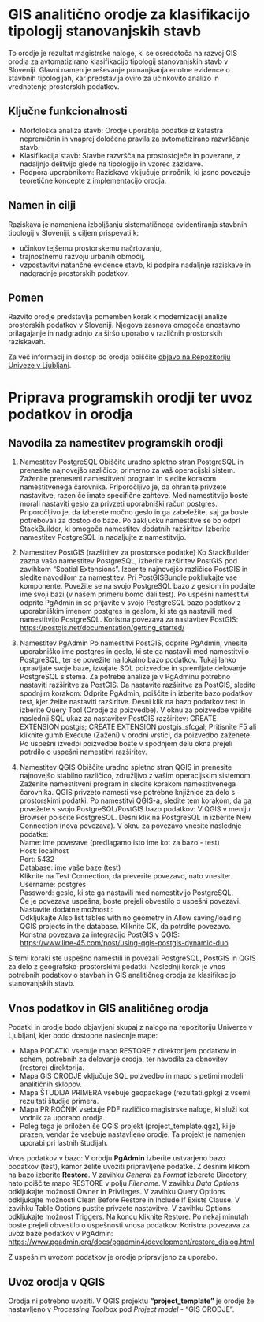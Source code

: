 # GIS analitično orodje za klasifikacijo tipologij stanovanjskih stavb

To orodje je rezultat magistrske naloge, ki se osredotoča na razvoj GIS orodja za avtomatizirano klasifikacijo tipologij stanovanjskih stavb v Sloveniji. Glavni namen je reševanje pomanjkanja enotne evidence o stavbnih tipologijah, kar predstavlja oviro za učinkovito analizo in vrednotenje prostorskih podatkov.

## Ključne funkcionalnosti
- Morfološka analiza stavb: Orodje uporablja podatke iz katastra nepremičnin in vnaprej določena pravila za avtomatizirano razvrščanje stavb.
- Klasifikacija stavb: Stavbe razvršča na prostostoječe in povezane, z nadaljnjo delitvijo glede na tipologijo in vzorec zazidave.
- Podpora uporabnikom: Raziskava vključuje priročnik, ki jasno povezuje teoretične koncepte z implementacijo orodja.

## Namen in cilji
Raziskava je namenjena izboljšanju sistematičnega evidentiranja stavbnih tipologij v Sloveniji, s ciljem prispevati k:
- učinkovitejšemu prostorskemu načrtovanju,
- trajnostnemu razvoju urbanih območij,
- vzpostavitvi natančne evidence stavb, ki podpira nadaljnje raziskave in nadgradnje prostorskih podatkov.

## Pomen
Razvito orodje predstavlja pomemben korak k modernizaciji analize prostorskih podatkov v Sloveniji. Njegova zasnova omogoča enostavno prilagajanje in nadgradnjo za širšo uporabo v različnih prostorskih raziskavah.

Za več informacij in dostop do orodja obiščite [objavo na Repozitoriju Univeze v Ljubljani](https://repozitorij.uni-lj.si/IzpisGradiva.php?id=164021&lang=slv).



# Priprava programskih orodji ter uvoz podatkov in orodja


## Navodila za namestitev programskih orodji
1. Namestitev PostgreSQL
Obiščite uradno spletno stran PostgreSQL in prenesite najnovejšo različico, primerno za vaš operacijski sistem. Zaženite preneseni namestitveni program in sledite korakom namestitvenega čarovnika. Priporočljivo je, da ohranite privzete nastavitve, razen če imate specifične zahteve. Med namestitvijo boste morali nastaviti geslo za privzeti uporabniški račun postgres. Priporočljivo je, da izberete močno geslo in ga zabeležite, saj ga boste potrebovali za dostop do baze. Po zaključku namestitve se bo odprl StackBuilder, ki omogoča namestitev dodatnih razširitev. Izberite namestitev PostgreSQL in nadaljujte z namestitvijo.

2. Namestitev PostGIS (razširitev za prostorske podatke)
Ko StackBuilder zazna vašo namestitev PostgreSQL, izberite razširitev PostGIS pod zavihkom “Spatial Extensions”. Izberite najnovejšo različico PostGIS in sledite navodilom za namestitev. Pri PostGISBundle pokljukajte vse komponente. Povežite se na svojo PostgreSQL bazo z geslom in podajte ime svoji bazi (v našem primeru bomo dali test). Po uspešni namestitvi odprite PgAdmin in se prijavite v svojo PostgreSQL bazo podatkov z uporabniškim imenom postgres in geslom, ki ste ga nastavili med namestitvijo PostgreSQL.
Koristna povezava za nastavitev PostGIS:
https://postgis.net/documentation/getting_started/

3. Namestitev PgAdmin
Po namestitvi PostGIS, odprite PgAdmin, vnesite uporabniško ime postgres in geslo, ki ste ga nastavili med namestitvijo PostgreSQL, ter se povežite na lokalno bazo podatkov. Tukaj lahko upravljate svoje baze, izvajate SQL poizvedbe in spremljate delovanje PostgreSQL sistema. Za potrebe analize je v PgAdminu potrebno nastaviti razširitve za PostGIS. Da nastavite razširitve za PostGIS, sledite spodnjim korakom:
Odprite PgAdmin, poiščite in izberite bazo podatkov test, kjer želite nastaviti razširitve. Desni klik na bazo podatkov test in izberite Query Tool (Orodje za poizvedbe).
V oknu za poizvedbe vpišite naslednji SQL ukaz za nastavitev PostGIS razširitev:
CREATE EXTENSION postgis;
CREATE EXTENSION postgis_sfcgal;
Pritisnite F5 ali kliknite gumb Execute (Zaženi) v orodni vrstici, da poizvedbo zaženete.
Po uspešni izvedbi poizvedbe boste v spodnjem delu okna prejeli potrdilo o uspešni namestitvi razširitev.

4. Namestitev QGIS
Obiščite uradno spletno stran QGIS in prenesite najnovejšo stabilno različico, združljivo z vašim operacijskim sistemom. Zaženite namestitveni program in sledite korakom namestitvenega čarovnika. QGIS privzeto namesti vse potrebne knjižnice za delo s prostorskimi podatki. Po namestitvi QGIS-a, sledite tem korakom, da ga povežete s svojo PostgreSQL/PostGIS bazo podatkov:
V QGIS v meniju Browser poiščite PostgreSQL. Desni klik na PostgreSQL in izberite New Connection (nova povezava).
V oknu za povezavo vnesite naslednje podatke:<br/>
Name: ime povezave (predlagamo isto ime kot za bazo - test)<br/>
Host: localhost<br/>
Port: 5432<br/>
Database: ime vaše baze (test)<br/>
Kliknite na Test Connection, da preverite povezavo, nato vnesite:<br/>
Username: postgres<br/>
Password: geslo, ki ste ga nastavili med namestitvijo PostgreSQL.<br/>
Če je povezava uspešna, boste prejeli obvestilo o uspešni povezavi.<br/>
Nastavite dodatne možnosti:<br/>
Odkljukajte Also list tables with no geometry in Allow saving/loading QGIS projects in the database.
Kliknite OK, da potrdite povezavo.<br/>
Koristna povezava za integracijo PostGIS v QGIS:<br/>
https://www.line-45.com/post/using-qgis-postgis-dynamic-duo

S temi koraki ste uspešno namestili in povezali PostgreSQL, PostGIS in QGIS za delo z
geografsko-prostorskimi podatki. Naslednji korak je vnos potrebnih podatkov o stavbah in
GIS analitičneg orodja za klasifikacijo stanovanjskih stavb.

## Vnos podatkov in GIS analitičneg orodja
Podatki in orodje bodo objavljeni skupaj z nalogo na repozitoriju Univerze v Ljubljani, kjer bodo dostopne naslednje mape:
- Mapa PODATKI vsebuje mapo RESTORE z direktorijem podatkov in schem, potrebnih za delovanje orodja, ter navodila za obnovitev (restore) direktorija.
- Mapa GIS ORODJE vključuje SQL poizvedbo in mapo s petimi modeli analitičnih sklopov.
- Mapa ŠTUDIJA PRIMERA vsebuje geopackage (rezultati.gpkg) z vsemi rezultati študije primera.
- Mapa PRIROČNIK vsebuje PDF različico magistrske naloge, ki služi kot vodnik za uporabo orodja.
- Poleg tega je priložen še QGIS projekt (project_template.qgz), ki je prazen, vendar že vsebuje nastavljeno orodje. Ta projekt je namenjen uporabi pri lastnih študijah.

Vnos podatkov v bazo:
V orodju **PgAdmin** izberite ustvarjeno bazo podatkov (test), kamor želite uvoziti pripravljene podatke.
Z desnim klikom na bazo izberite **Restore**.
V zavihku _General_ za _Format_ izberete Directory, nato poiščite mapo RESTORE v polju _Filename_.
V zavihku _Data Options_ odkljukajte možnosti Owner in Privileges.
V zavihku Query Options odkljukajte možnosti Clean Before Restore in Include If Exists Clause.
V zavihku Table Options pustite privzete nastavitve.
V zavihku Options odkljukajte možnost Triggers.
Na koncu kliknite Restore. Po nekaj minutah boste prejeli obvestilo o uspešnosti vnosa podatkov.
Koristna povezava za uvoz baze podatkov v PgAdmin:
https://www.pgadmin.org/docs/pgadmin4/development/restore_dialog.html

Z uspešnim uvozom podatkov je orodje pripravljeno za uporabo.


## Uvoz orodja v QGIS
Orodja ni potrebno uvoziti. V QGIS projektu **“project_template”** je orodje že nastavljeno v _Processing Toolbox_ pod _Project model_ - “GIS ORODJE”.
